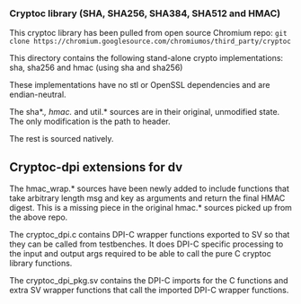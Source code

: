 ### Cryptoc library (SHA, SHA256, SHA384, SHA512 and HMAC)
This cryptoc library has been pulled from open source Chromium repo:
```git clone https://chromium.googlesource.com/chromiumos/third_party/cryptoc```

This directory contains the following stand-alone crypto implementations:
sha, sha256 and hmac (using sha and sha256)

These implementations have no stl or OpenSSL dependencies and are
endian-neutral.

The sha*.*,  hmac.* and util.* sources are in their original, unmodified state.
The only modification is the path to header.

The rest is sourced natively.

## Cryptoc-dpi extensions for dv
The hmac_wrap.* sources have been newly added to include functions that take
arbitrary length msg and key as arguments and return the final HMAC digest. This
is a missing piece in the original hmac.* sources picked up from the above repo.

The cryptoc_dpi.c contains DPI-C wrapper functions exported to SV so that they
can be called from testbenches. It does DPI-C specific processing to the input
and output args required to be able to call the pure C cryptoc library
functions.

The cryptoc_dpi_pkg.sv contains the DPI-C imports for the C functions and extra
SV wrapper functions that call the imported DPI-C wrapper functions.
